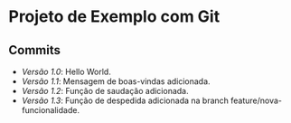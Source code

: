 # Projeto de Exemplo com Git

## Commits
- *Versão 1.0*: Hello World.
- *Versão 1.1*: Mensagem de boas-vindas adicionada.
- *Versão 1.2*: Função de saudação adicionada.
- *Versão 1.3*: Função de despedida adicionada na branch feature/nova-funcionalidade.
